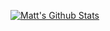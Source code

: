 [![Matt's Github Stats](https://github-readme-stats.vercel.app/api?username=DarkBuffalo)](https://github.com/darkbuffalo/github-readme-stats)
